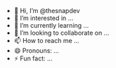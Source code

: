 - 👋 Hi, I’m @thesnapdev
- 👀 I’m interested in ...
- 🌱 I’m currently learning ...
- 💞️ I’m looking to collaborate on ...
- 📫 How to reach me ...
- 😄 Pronouns: ...
- ⚡ Fun fact: ...

<!---
thesnapdev/thesnapdev is a ✨ special ✨ repository because its `README.md` (this file) appears on your GitHub profile.
You can click the Preview link to take a look at your changes.
--->
